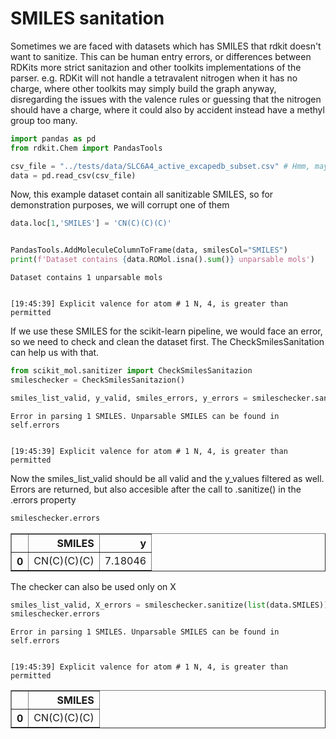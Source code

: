 # SMILES sanitation
Sometimes we are faced with datasets which has SMILES that rdkit doesn't want to sanitize. This can be human entry errors, or differences between RDKits more strict sanitazion and other toolkits implementations of the parser. e.g. RDKit will not handle a tetravalent nitrogen when it has no charge, where other toolkits may simply build the graph anyway, disregarding the issues with the valence rules or guessing that the nitrogen should have a charge, where it could also by accident instead have a methyl group too many.


```python
import pandas as pd
from rdkit.Chem import PandasTools

csv_file = "../tests/data/SLC6A4_active_excapedb_subset.csv" # Hmm, maybe better to download directly
data = pd.read_csv(csv_file)


```

Now, this example dataset contain all sanitizable SMILES, so for demonstration purposes, we will corrupt one of them


```python
data.loc[1,'SMILES'] = 'CN(C)(C)(C)'
```


```python

PandasTools.AddMoleculeColumnToFrame(data, smilesCol="SMILES")
print(f'Dataset contains {data.ROMol.isna().sum()} unparsable mols')

```

    Dataset contains 1 unparsable mols


    [19:45:39] Explicit valence for atom # 1 N, 4, is greater than permitted


If we use these SMILES for the scikit-learn pipeline, we would face an error, so we need to check and clean the dataset first. The CheckSmilesSanitation can help us with that.


```python
from scikit_mol.sanitizer import CheckSmilesSanitazion
smileschecker = CheckSmilesSanitazion()

smiles_list_valid, y_valid, smiles_errors, y_errors = smileschecker.sanitize(list(data.SMILES), list(data.pXC50))
```

    Error in parsing 1 SMILES. Unparsable SMILES can be found in self.errors


    [19:45:39] Explicit valence for atom # 1 N, 4, is greater than permitted


Now the smiles_list_valid should be all valid and the y_values filtered as well. Errors are returned, but also accesible after the call to .sanitize() in the .errors property


```python
smileschecker.errors
```




<div>
<style scoped>
    .dataframe tbody tr th:only-of-type {
        vertical-align: middle;
    }

    .dataframe tbody tr th {
        vertical-align: top;
    }

    .dataframe thead th {
        text-align: right;
    }
</style>
<table border="1" class="dataframe">
  <thead>
    <tr style="text-align: right;">
      <th></th>
      <th>SMILES</th>
      <th>y</th>
    </tr>
  </thead>
  <tbody>
    <tr>
      <th>0</th>
      <td>CN(C)(C)(C)</td>
      <td>7.18046</td>
    </tr>
  </tbody>
</table>
</div>



The checker can also be used only on X


```python
smiles_list_valid, X_errors = smileschecker.sanitize(list(data.SMILES))
smileschecker.errors
```

    Error in parsing 1 SMILES. Unparsable SMILES can be found in self.errors


    [19:45:39] Explicit valence for atom # 1 N, 4, is greater than permitted





<div>
<style scoped>
    .dataframe tbody tr th:only-of-type {
        vertical-align: middle;
    }

    .dataframe tbody tr th {
        vertical-align: top;
    }

    .dataframe thead th {
        text-align: right;
    }
</style>
<table border="1" class="dataframe">
  <thead>
    <tr style="text-align: right;">
      <th></th>
      <th>SMILES</th>
    </tr>
  </thead>
  <tbody>
    <tr>
      <th>0</th>
      <td>CN(C)(C)(C)</td>
    </tr>
  </tbody>
</table>
</div>


